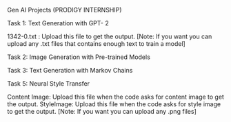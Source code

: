 Gen AI Projects (PRODIGY INTERNSHIP)

Task 1: Text Generation with GPT- 2 

1342-0.txt : Upload this file to get the output.
[Note: If you want you can upload any .txt files that contains enough text to train a model] 

Task 2: Image Generation with Pre-trained Models

Task 3: Text Generation with Markov Chains

Task 5: Neural Style Transfer

Content Image: Upload this file when the code asks for content image to get the output.
StyleImage: Upload this file when the code asks for style image to get the output.
[Note: If you want you can upload any .png files] 
